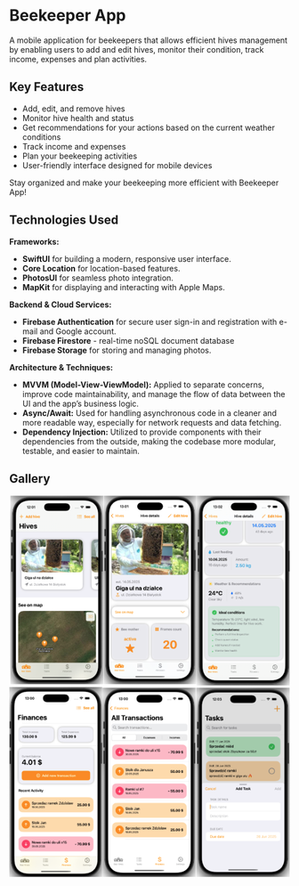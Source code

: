 # Beekeeper App

A mobile application for beekeepers that allows efficient hives management by enabling users to add and edit hives, monitor their condition, track income, expenses and plan activities.

## Key Features

- Add, edit, and remove hives
- Monitor hive health and status
- Get recommendations for your actions based on the current weather conditions
- Track income and expenses
- Plan your beekeeping activities
- User-friendly interface designed for mobile devices

Stay organized and make your beekeeping more efficient with Beekeeper App!

## Technologies Used

**Frameworks:**  

- **SwiftUI** for building a modern, responsive user interface.
- **Core Location** for location-based features.
- **PhotosUI** for seamless photo integration.
- **MapKit** for displaying and interacting with Apple Maps.

**Backend & Cloud Services:**  

- **Firebase Authentication** for secure user sign-in and registration with e-mail and Google account.
- **Firebase Firestore** - real-time noSQL document database
- **Firebase Storage** for storing and managing photos.

**Architecture & Techniques:**

- **MVVM (Model-View-ViewModel):** Applied to separate concerns, improve code maintainability, and manage the flow of data between the UI and the app’s business logic.
- **Async/Await:** Used for handling asynchronous code in a cleaner and more readable way, especially for network requests and data fetching.
- **Dependency Injection:** Utilized to provide components with their dependencies from the outside, making the codebase more modular, testable, and easier to maintain.

## Gallery

![Upper screenshot](img/screenshot_upper.png)
![Lower screenshot](img/screenshot_lower.png)

